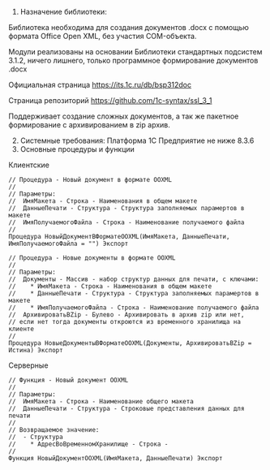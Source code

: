 1. Назначение библиотеки:

  Библиотека необходима для создания документов .docx с помощью формата Office Open XML, без участия COM-объекта.
  
  Модули реализованы на основании Библиотеки стандартных подсистем 3.1.2, ничего лишнего, только программное формирование документов .docx
  
  Официальная страница https://its.1c.ru/db/bsp312doc
  
  Страница репозиторий https://github.com/1c-syntax/ssl_3_1
  
  Поддерживает создание сложных документов, а так же пакетное формирование с архивированием в zip архив.
  
2. Системные требования: Платформа 1С Предприятие не ниже 8.3.6
3. Основные процедуры и функции

Клиентские
```bsl
// Процедура - Новый документ в формате OOXML
//
// Параметры:
//  ИмяМакета - Строка - Наименования в общем макете
//  ДанныеПечати - Структура - Структура заполняемых парамертов в макете
//  ИмяПолучаемогоФайла - Строка - Наименование получаемого файла 
//
Процедура НовыйДокументВФорматеOOXML(ИмяМакета, ДанныеПечати, ИмяПолучаемогоФайла = "") Экспорт
```
```bsl
// Процедура - Новые документы в формате OOXML
//
// Параметры:
//  Документы - Массив - набор структур данных для печати, с ключами:
//    * ИмяМакета - Строка - Наименования в общем макете
//    * ДанныеПечати - Структура - Структура заполняемых парамертов в макете
//    * ИмяПолучаемогоФайла - Строка - Наименование получаемого файла
//  АрхивироватьВZip - Булево - Архивировать в архив zip или нет,
// если нет тогда документы откроются из временного хранилища на клиенте
//
Процедура НовыеДокументыВФорматеOOXML(Документы, АрхивироватьВZip = Истина) Экспорт

```
Серверные
```bsl
// Функция - Новый документ OOXML
//
// Параметры:
//  ИмяМакета - Строка - Наименование общего макета
//  ДанныеПечати - Структура - Строковые представления данных для печати
// 
// Возвращаемое значение:
//  - Структура
//    * АдресВоВременномХранилище - Строка - 
//
Функция НовыйДокументOOXML(ИмяМакета, ДанныеПечати) Экспорт  

```
